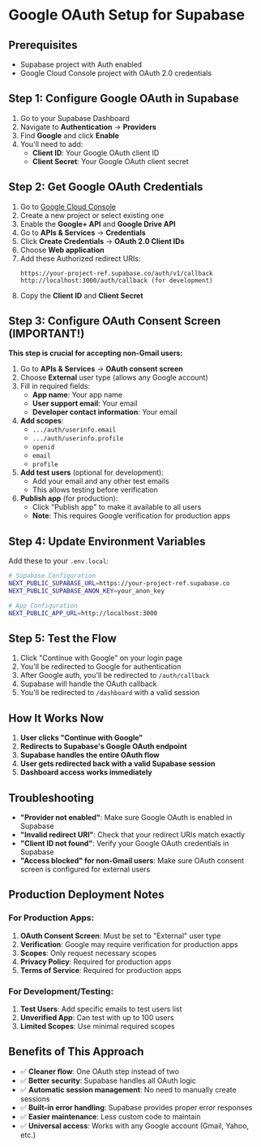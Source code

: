 # Google OAuth Setup for Supabase

## Prerequisites
- Supabase project with Auth enabled
- Google Cloud Console project with OAuth 2.0 credentials

## Step 1: Configure Google OAuth in Supabase

1. Go to your Supabase Dashboard
2. Navigate to **Authentication** → **Providers**
3. Find **Google** and click **Enable**
4. You'll need to add:
   - **Client ID**: Your Google OAuth client ID
   - **Client Secret**: Your Google OAuth client secret

## Step 2: Get Google OAuth Credentials

1. Go to [Google Cloud Console](https://console.cloud.google.com/)
2. Create a new project or select existing one
3. Enable the **Google+ API** and **Google Drive API**
4. Go to **APIs & Services** → **Credentials**
5. Click **Create Credentials** → **OAuth 2.0 Client IDs**
6. Choose **Web application**
7. Add these Authorized redirect URIs:
   ```
   https://your-project-ref.supabase.co/auth/v1/callback
   http://localhost:3000/auth/callback (for development)
   ```
8. Copy the **Client ID** and **Client Secret**

## Step 3: Configure OAuth Consent Screen (IMPORTANT!)

**This step is crucial for accepting non-Gmail users:**

1. Go to **APIs & Services** → **OAuth consent screen**
2. Choose **External** user type (allows any Google account)
3. Fill in required fields:
   - **App name**: Your app name
   - **User support email**: Your email
   - **Developer contact information**: Your email
4. **Add scopes**:
   - `.../auth/userinfo.email`
   - `.../auth/userinfo.profile`
   - `openid`
   - `email`
   - `profile`
5. **Add test users** (optional for development):
   - Add your email and any other test emails
   - This allows testing before verification
6. **Publish app** (for production):
   - Click "Publish app" to make it available to all users
   - **Note**: This requires Google verification for production apps

## Step 4: Update Environment Variables

Add these to your `.env.local`:

```bash
# Supabase Configuration
NEXT_PUBLIC_SUPABASE_URL=https://your-project-ref.supabase.co
NEXT_PUBLIC_SUPABASE_ANON_KEY=your_anon_key

# App Configuration
NEXT_PUBLIC_APP_URL=http://localhost:3000
```

## Step 5: Test the Flow

1. Click "Continue with Google" on your login page
2. You'll be redirected to Google for authentication
3. After Google auth, you'll be redirected to `/auth/callback`
4. Supabase will handle the OAuth callback
5. You'll be redirected to `/dashboard` with a valid session

## How It Works Now

1. **User clicks "Continue with Google"**
2. **Redirects to Supabase's Google OAuth endpoint**
3. **Supabase handles the entire OAuth flow**
4. **User gets redirected back with a valid Supabase session**
5. **Dashboard access works immediately**

## Troubleshooting

- **"Provider not enabled"**: Make sure Google OAuth is enabled in Supabase
- **"Invalid redirect URI"**: Check that your redirect URIs match exactly
- **"Client ID not found"**: Verify your Google OAuth credentials in Supabase
- **"Access blocked" for non-Gmail users**: Make sure OAuth consent screen is configured for external users

## Production Deployment Notes

### For Production Apps:
1. **OAuth Consent Screen**: Must be set to "External" user type
2. **Verification**: Google may require verification for production apps
3. **Scopes**: Only request necessary scopes
4. **Privacy Policy**: Required for production apps
5. **Terms of Service**: Required for production apps

### For Development/Testing:
1. **Test Users**: Add specific emails to test users list
2. **Unverified App**: Can test with up to 100 users
3. **Limited Scopes**: Use minimal required scopes

## Benefits of This Approach

- ✅ **Cleaner flow**: One OAuth step instead of two
- ✅ **Better security**: Supabase handles all OAuth logic
- ✅ **Automatic session management**: No need to manually create sessions
- ✅ **Built-in error handling**: Supabase provides proper error responses
- ✅ **Easier maintenance**: Less custom code to maintain
- ✅ **Universal access**: Works with any Google account (Gmail, Yahoo, etc.)
